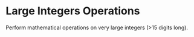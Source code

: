 # Large Integers Operations
Perform mathematical operations on very large integers (>15 digits long).
